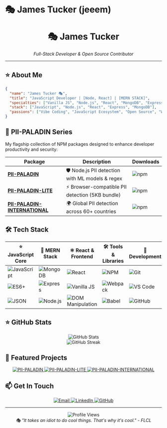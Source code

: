 # 🎭 James Tucker (jeeem)

<div align="center">
  <h1>🎭 James Tucker</h1>
  <em>Full-Stack Developer & Open Source Contributor</em>
</div>

---

## ⭐ About Me

```json
{
  "name": "James Tucker 🎭",
  "title": "JavaScript Developer | [Node, React] | [MERN STACK]",
  "specialties": ["Vanilla JS", "Node.js", "React", "MongoDB", "Express"],
  "stack": ["JavaScript", "Node.js", "React", "Express", "MongoDB"],
  "passions": ["Vibe Coding", "JavaScript Ecosystem", "Open Source", "Web Development"]
}
```

## 🌟 PII-PALADIN Series

My flagship collection of NPM packages designed to enhance developer productivity and security:

| Package | Description | Downloads |
|---------|-------------|-----------|
| [**PII-PALADIN**](https://github.com/jeeem/PII-PALADIN) | 🛡️ Node.js PII detection with ML models & regex | ![npm](https://img.shields.io/npm/dm/pii-paladin) |
| [**PII-PALADIN-LITE**](https://github.com/jeeem/PII-PALADIN-LITE) | ⚡ Browser-compatible PII detection (5KB bundle) | ![npm](https://img.shields.io/npm/dm/pii-paladin-lite) |
| [**PII-PALADIN-INTERNATIONAL**](https://github.com/jeeem/PII-PALADIN-INTERNATIONAL) | 🌍 Global PII detection across 60+ countries | ![npm](https://img.shields.io/npm/dm/pii-paladin-international) |

## 🛠️ Tech Stack

| ⭐ **JavaScript Core** | 🚀 **MERN Stack** | ⚛️ **React & Frontend** | 🛠️ **Tools & Libraries** | 🌟 **Development** |
|------------------------|-------------------|-------------------------|---------------------------|-------------------|
| ![JavaScript](https://img.shields.io/badge/JavaScript-F7DF1E?style=for-the-badge&logo=javascript&logoColor=black) | ![MongoDB](https://img.shields.io/badge/MongoDB-4EA94B?style=for-the-badge&logo=mongodb&logoColor=white) | ![React](https://img.shields.io/badge/React-20232A?style=for-the-badge&logo=react&logoColor=61DAFB) | ![NPM](https://img.shields.io/badge/NPM-CB3837?style=for-the-badge&logo=npm&logoColor=white) | ![Git](https://img.shields.io/badge/Git-F05032?style=for-the-badge&logo=git&logoColor=white) |
| ![ES6+](https://img.shields.io/badge/ES6+-F7DF1E?style=for-the-badge&logo=javascript&logoColor=black) | ![Express](https://img.shields.io/badge/Express.js-404D59?style=for-the-badge&logo=express&logoColor=white) | ![Vanilla JS](https://img.shields.io/badge/Vanilla_JS-F7DF1E?style=for-the-badge&logo=javascript&logoColor=black) | ![Webpack](https://img.shields.io/badge/Webpack-8DD6F9?style=for-the-badge&logo=webpack&logoColor=black) | ![VS Code](https://img.shields.io/badge/VS_Code-007ACC?style=for-the-badge&logo=visual-studio-code&logoColor=white) |
| ![JSON](https://img.shields.io/badge/JSON-000000?style=for-the-badge&logo=json&logoColor=white) | ![Node.js](https://img.shields.io/badge/Node.js-43853D?style=for-the-badge&logo=node.js&logoColor=white) | ![DOM Manipulation](https://img.shields.io/badge/DOM_Manipulation-F7DF1E?style=for-the-badge&logo=javascript&logoColor=black) | ![Babel](https://img.shields.io/badge/Babel-F9DC3E?style=for-the-badge&logo=babel&logoColor=black) | ![GitHub](https://img.shields.io/badge/GitHub-100000?style=for-the-badge&logo=github&logoColor=white) |

## ⭐ GitHub Stats

<div align="center">
  <img src="https://github-readme-stats.vercel.app/api?username=jeeem&show_icons=true&theme=radical&hide_border=true" alt="GitHub Stats">
  <br>
  <img src="https://github-readme-streak-stats.herokuapp.com/?user=jeeem&theme=radical&hide_border=true" alt="GitHub Streak">
</div>

## 🚀 Featured Projects

<div align="center">
  <a href="https://github.com/jeeem/PII-PALADIN">
    <img src="https://github-readme-stats.vercel.app/api/pin/?username=jeeem&repo=PII-PALADIN&theme=radical&hide_border=true" alt="PII-PALADIN">
  </a>
  <a href="https://github.com/jeeem/PII-PALADIN-LITE">
    <img src="https://github-readme-stats.vercel.app/api/pin/?username=jeeem&repo=PII-PALADIN-LITE&theme=radical&hide_border=true" alt="PII-PALADIN-LITE">
  </a>
  <a href="https://github.com/jeeem/PII-PALADIN-INTERNATIONAL">
    <img src="https://github-readme-stats.vercel.app/api/pin/?username=jeeem&repo=PII-PALADIN-INTERNATIONAL&theme=radical&hide_border=true" alt="PII-PALADIN-INTERNATIONAL">
  </a>
</div>

## 📫 Get In Touch

<div align="center">
  <a href="mailto:jimmytucker0@gmail.com">
    <img src="https://img.shields.io/badge/Email-D14836?style=for-the-badge&logo=gmail&logoColor=white" alt="Email">
  </a>
  <a href="https://www.linkedin.com/in/james-tucker-6501a527/">
    <img src="https://img.shields.io/badge/LinkedIn-0077B5?style=for-the-badge&logo=linkedin&logoColor=white" alt="LinkedIn">
  </a>
  <a href="https://github.com/jeeem">
    <img src="https://img.shields.io/badge/GitHub-100000?style=for-the-badge&logo=github&logoColor=white" alt="GitHub">
  </a>
</div>

---

<div align="center">
  <img src="https://komarev.com/ghpvc/?username=jeeem&style=flat-square&color=blue" alt="Profile Views">
  <br>
  <em>🎭 "It takes an idiot to do cool things. That's why it's cool." - FLCL</em>
</div>
